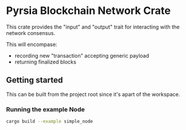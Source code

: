 # Pyrsia Blockchain Network Crate

This crate provides the "input" and "output" trait for interacting with the network consensus.

This will encompase:

- recording new "transaction" accepting generic payload
- returning finalized blocks

## Getting started

This can be built from the project root since it's apart of the workspace.

### Running the example Node

```bash
cargo build --example simple_node
```
